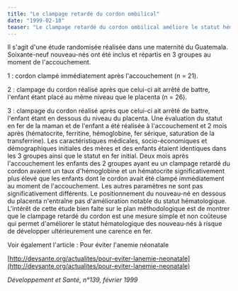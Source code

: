 ```yaml
---
title: "Le clampage retardé du cordon ombilical"
date: "1999-02-18"
teaser: "Le clampage retardé du cordon ombilical améliore le statut hématologique des nouveau-nés à l'âge de 2 mois au Guatemala."
---
```


Il s'agit d'une étude randomisée réalisée dans une maternité du Guatemala. Soixante-neuf nouveau-nés ont été inclus et répartis en 3 groupes au moment de l'accouchement.

1 : cordon clampé immédiatement après l'accouchement (n = 21).

2 : clampage du cordon réalisé après que celui-ci ait arrêté de battre, l'enfant étant placé au même niveau que le placenta (n = 26).

3 : clampage du cordon réalisé après que celui-ci ait arrêté de battre, l'enfant étant en dessous du niveau du placenta. Une évaluation du statut en fer de la maman et de l'enfant a été réalisée à l'accouchement et 2 mois après (hématocrite, ferritine, hémoglobine, fer sérique, saturation de la transferrine). Les caractéristiques médicales, socio-économiques et démographiques initiales des mères et des enfants étaient identiques dans les 3 groupes ainsi que le statut en fer initial. Deux mois après l'accouchement les enfants des 2 groupes ayant eu un clampage retardé du cordon avaient un taux d'hémoglobine et un hématocrite significativement plus élevé que les enfants dont le cordon avait été clampé immédiatement au moment de l'accouchement. Les autres paramètres ne sont pas significativement différents. Le positionnement du nouveau-né en dessous du placenta n'entraîne pas d'amélioration notable du statut hématologique. L'intérêt de cette étude bien faite sur le plan méthodologique est de montrer que le clampage retardé du cordon est une mesure simple et non coûteuse qui permet d'améliorer le statut hématologique des nouveau-nés à risque de développer ultérieurement une carence en fer.

Voir également l'article : Pour éviter l'anemie néonatale 

[http://devsante.org/actualites/pour-eviter-lanemie-neonatale](http://devsante.org/actualites/pour-eviter-lanemie-neonatale)

_Développement et Santé, n°139, février 1999_